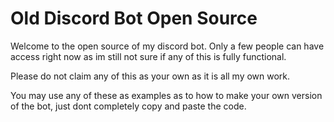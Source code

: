 # Old Discord Bot Open Source
Welcome to the open source of my discord bot. Only a few people can have access right now as im still not sure if any of this is fully functional.

Please do not claim any of this as your own as it is all my own work.

You may use any of these as examples as to how to make your own version of the bot, just dont completely copy and paste the code.
